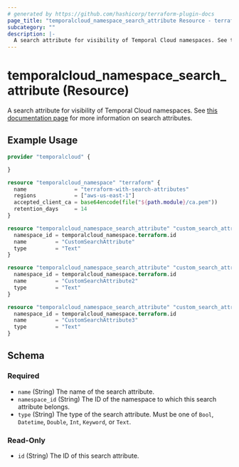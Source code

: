 ```yaml
---
# generated by https://github.com/hashicorp/terraform-plugin-docs
page_title: "temporalcloud_namespace_search_attribute Resource - terraform-provider-temporalcloud"
subcategory: ""
description: |-
  A search attribute for visibility of Temporal Cloud namespaces. See this documentation page https://docs.temporal.io/visibility#search-attribute for more information on search attributes.
---
```


# temporalcloud_namespace_search_attribute (Resource)

A search attribute for visibility of Temporal Cloud namespaces. See [this documentation page](https://docs.temporal.io/visibility#search-attribute) for more information on search attributes.

## Example Usage

```terraform
provider "temporalcloud" {

}

resource "temporalcloud_namespace" "terraform" {
  name               = "terraform-with-search-attributes"
  regions            = ["aws-us-east-1"]
  accepted_client_ca = base64encode(file("${path.module}/ca.pem"))
  retention_days     = 14
}

resource "temporalcloud_namespace_search_attribute" "custom_search_attribute" {
  namespace_id = temporalcloud_namespace.terraform.id
  name         = "CustomSearchAttribute"
  type         = "Text"
}

resource "temporalcloud_namespace_search_attribute" "custom_search_attribute2" {
  namespace_id = temporalcloud_namespace.terraform.id
  name         = "CustomSearchAttribute2"
  type         = "Text"
}

resource "temporalcloud_namespace_search_attribute" "custom_search_attribute3" {
  namespace_id = temporalcloud_namespace.terraform.id
  name         = "CustomSearchAttribute3"
  type         = "Text"
}
```

<!-- schema generated by tfplugindocs -->
## Schema

### Required

- `name` (String) The name of the search attribute.
- `namespace_id` (String) The ID of the namespace to which this search attribute belongs.
- `type` (String) The type of the search attribute. Must be one of `Bool`, `Datetime`, `Double`, `Int`, `Keyword`, or `Text`.

### Read-Only

- `id` (String) The ID of this search attribute.
